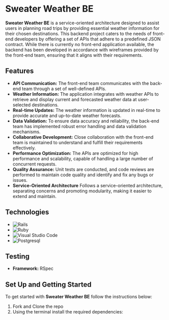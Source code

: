 # Sweater Weather BE

**Sweater Weather BE** is a service-oriented architecture designed to assist users in planning road trips by providing essential weather information for their chosen destinations. This backend project caters to the needs of front-end developers by offering a set of APIs that adhere to a predefined JSON contract. While there is currently no front-end application available, the backend has been developed in accordance with wireframes provided by the front-end team, ensuring that it aligns with their requirements.

## Features
- **API Communication:** The front-end team communicates with the back-end team through a set of well-defined APIs.
- **Weather Information:** The application integrates with weather APIs to retrieve and display current and forecasted weather data at user-selected destinations.
- **Real-time Updates:** The weather information is updated in real-time to provide accurate and up-to-date weather forecasts.
- **Data Validation:** To ensure data accuracy and reliability, the back-end team has implemented robust error handling and data validation mechanisms.
- **Collaborative Development:** Close collaboration with the front-end team is maintained to understand and fulfill their requirements effectively.
- **Performance Optimization:** The APIs are optimized for high performance and scalability, capable of handling a large number of concurrent requests.
- **Quality Assurance:** Unit tests are conducted, and code reviews are performed to maintain code quality and identify and fix any bugs or issues.
- **Service-Oriented Architecture** Follows a service-oriented architecture, separating concerns and promoting modularity, making it easier to extend and maintain.

## Technologies
* ![Rails](https://img.shields.io/badge/rails-%23CC0000.svg?style=for-the-badge&logo=ruby-on-rails&logoColor=white)
* ![Ruby](https://img.shields.io/badge/ruby-%23CC342D.svg?style=for-the-badge&logo=ruby&logoColor=white)
* ![Visual Studio Code](https://img.shields.io/badge/Visual%20Studio%20Code-0078d7.svg?style=for-the-badge&logo=visual-studio-code&logoColor=white)
* ![Postgresql](https://img.shields.io/badge/PostgreSQL-316192?style=for-the-badge&logo=postgresql&logoColor=white)

## Testing
- **Framework:** RSpec

## Set Up and Getting Started
To get started with **Sweater Weather BE** follow the instructions below:

1. Fork and Clone the repo
2. Using the terminal install the required dependencies:

```bundle install
